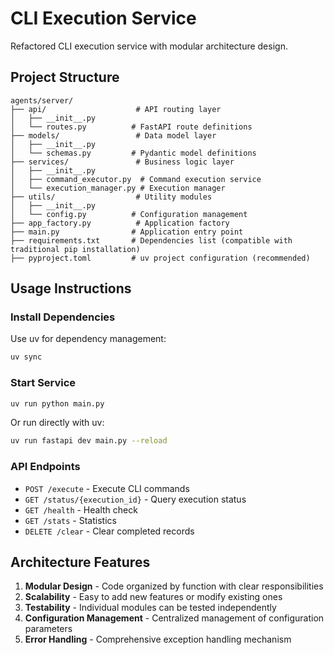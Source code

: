 # CLI Execution Service

Refactored CLI execution service with modular architecture design.

## Project Structure

```
agents/server/
├── api/                    # API routing layer
│   ├── __init__.py
│   └── routes.py          # FastAPI route definitions
├── models/                 # Data model layer
│   ├── __init__.py
│   └── schemas.py         # Pydantic model definitions
├── services/               # Business logic layer
│   ├── __init__.py
│   ├── command_executor.py  # Command execution service
│   └── execution_manager.py # Execution manager
├── utils/                  # Utility modules
│   ├── __init__.py
│   └── config.py          # Configuration management
├── app_factory.py          # Application factory
├── main.py                # Application entry point
├── requirements.txt       # Dependencies list (compatible with traditional pip installation)
├── pyproject.toml         # uv project configuration (recommended)
```

## Usage Instructions

### Install Dependencies
Use uv for dependency management:
```bash
uv sync
```

### Start Service
```bash
uv run python main.py
```

Or run directly with uv:
```bash
uv run fastapi dev main.py --reload
```

### API Endpoints

- `POST /execute` - Execute CLI commands
- `GET /status/{execution_id}` - Query execution status
- `GET /health` - Health check
- `GET /stats` - Statistics
- `DELETE /clear` - Clear completed records

## Architecture Features

1. **Modular Design** - Code organized by function with clear responsibilities
2. **Scalability** - Easy to add new features or modify existing ones
3. **Testability** - Individual modules can be tested independently
4. **Configuration Management** - Centralized management of configuration parameters
5. **Error Handling** - Comprehensive exception handling mechanism